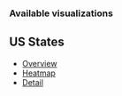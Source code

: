 ### Available visualizations

## US States

* [Overview](./us-states.html)
* [Heatmap](./us-states-heatmap.html)
* [Detail](./us-states-detail.html)
